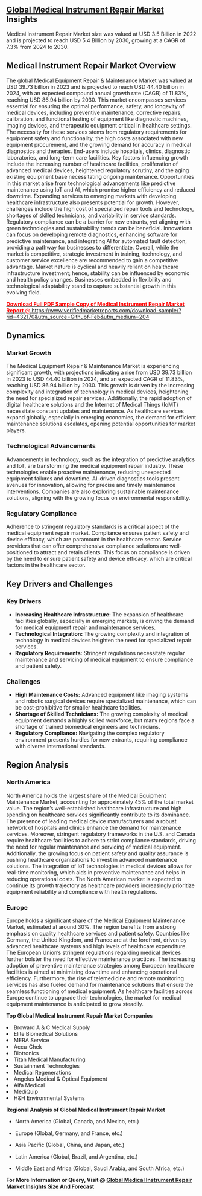<h2><a href="https://www.verifiedmarketreports.com/download-sample/?rid=432170&amp;utm_source=Githubf&amp;utm_medium=204" target="_blank">Global Medical Instrument Repair Market</a> Insights</h2><p>Medical Instrument Repair Market size was valued at USD 3.5 Billion in 2022 and is projected to reach USD 5.4 Billion by 2030, growing at a CAGR of 7.3% from 2024 to 2030.</p><p> <h2>Medical Instrument Repair Market Overview</h2> <p>The global Medical Equipment Repair & Maintenance Market was valued at USD 39.73 billion in 2023 and is projected to reach USD 44.40 billion in 2024, with an expected compound annual growth rate (CAGR) of 11.83%, reaching USD 86.94 billion by 2030. This market encompasses services essential for ensuring the optimal performance, safety, and longevity of medical devices, including preventive maintenance, corrective repairs, calibration, and functional testing of equipment like diagnostic machines, imaging devices, and therapeutic equipment critical in healthcare settings. The necessity for these services stems from regulatory requirements for equipment safety and functionality, the high costs associated with new equipment procurement, and the growing demand for accuracy in medical diagnostics and therapies. End-users include hospitals, clinics, diagnostic laboratories, and long-term care facilities. Key factors influencing growth include the increasing number of healthcare facilities, proliferation of advanced medical devices, heightened regulatory scrutiny, and the aging existing equipment base necessitating ongoing maintenance. Opportunities in this market arise from technological advancements like predictive maintenance using IoT and AI, which promise higher efficiency and reduced downtime. Expanding services to emerging markets with developing healthcare infrastructure also presents potential for growth. However, challenges include the high cost of specialized repair tools and technology, shortages of skilled technicians, and variability in service standards. Regulatory compliance can be a barrier for new entrants, yet aligning with green technologies and sustainability trends can be beneficial. Innovations can focus on developing remote diagnostics, enhancing software for predictive maintenance, and integrating AI for automated fault detection, providing a pathway for businesses to differentiate. Overall, while the market is competitive, strategic investment in training, technology, and customer service excellence are recommended to gain a competitive advantage. Market nature is cyclical and heavily reliant on healthcare infrastructure investment; hence, stability can be influenced by economic and health policy changes. Businesses embedded in flexibility and technological adaptability stand to capture substantial growth in this evolving field. </p> <p><a href="#"><p><span class=""><span style="color: #ff0000;"><strong>Download Full PDF Sample Copy of Medical Instrument Repair Market Report</strong> @ </span><a href="https://www.verifiedmarketreports.com/download-sample/?rid=432170&amp;utm_source=Githubf-Feb&amp;utm_medium=204" target="_blank">https://www.verifiedmarketreports.com/download-sample/?rid=432170&amp;utm_source=Githubf-Feb&amp;utm_medium=204</a></span></p></a></p> <h2>Dynamics</h2> <h3>Market Growth</h3> <p>The Medical Equipment Repair & Maintenance Market is experiencing significant growth, with projections indicating a rise from USD 39.73 billion in 2023 to USD 44.40 billion in 2024, and an expected CAGR of 11.83%, reaching USD 86.94 billion by 2030. This growth is driven by the increasing complexity and integration of technology in medical devices, heightening the need for specialized repair services. Additionally, the rapid adoption of digital healthcare solutions and the Internet of Medical Things (IoMT) necessitate constant updates and maintenance. As healthcare services expand globally, especially in emerging economies, the demand for efficient maintenance solutions escalates, opening potential opportunities for market players. </p> <h3>Technological Advancements</h3> <p>Advancements in technology, such as the integration of predictive analytics and IoT, are transforming the medical equipment repair industry. These technologies enable proactive maintenance, reducing unexpected equipment failures and downtime. AI-driven diagnostics tools present avenues for innovation, allowing for precise and timely maintenance interventions. Companies are also exploring sustainable maintenance solutions, aligning with the growing focus on environmental responsibility. </p> <h3>Regulatory Compliance</h3> <p>Adherence to stringent regulatory standards is a critical aspect of the medical equipment repair market. Compliance ensures patient safety and device efficacy, which are paramount in the healthcare sector. Service providers that can offer comprehensive compliance solutions are well-positioned to attract and retain clients. This focus on compliance is driven by the need to ensure patient safety and device efficacy, which are critical factors in the healthcare sector. </p> <h2>Key Drivers and Challenges</h2> <h3>Key Drivers</h3> <ul> <li><strong>Increasing Healthcare Infrastructure:</strong> The expansion of healthcare facilities globally, especially in emerging markets, is driving the demand for medical equipment repair and maintenance services. </li> <li><strong>Technological Integration:</strong> The growing complexity and integration of technology in medical devices heighten the need for specialized repair services. </li> <li><strong>Regulatory Requirements:</strong> Stringent regulations necessitate regular maintenance and servicing of medical equipment to ensure compliance and patient safety. </li> </ul> <h3>Challenges</h3> <ul> <li><strong>High Maintenance Costs:</strong> Advanced equipment like imaging systems and robotic surgical devices require specialized maintenance, which can be cost-prohibitive for smaller healthcare facilities. </li> <li><strong>Shortage of Skilled Technicians:</strong> The growing complexity of medical equipment demands a highly skilled workforce, but many regions face a shortage of trained biomedical engineers and technicians. </li> <li><strong>Regulatory Compliance:</strong> Navigating the complex regulatory environment presents hurdles for new entrants, requiring compliance with diverse international standards. </li> </ul> <h2>Region Analysis</h2> <h3>North America</h3> <p>North America holds the largest share of the Medical Equipment Maintenance Market, accounting for approximately 45% of the total market value. The region’s well-established healthcare infrastructure and high spending on healthcare services significantly contribute to its dominance. The presence of leading medical device manufacturers and a robust network of hospitals and clinics enhance the demand for maintenance services. Moreover, stringent regulatory frameworks in the U.S. and Canada require healthcare facilities to adhere to strict compliance standards, driving the need for regular maintenance and servicing of medical equipment. Additionally, the growing focus on patient safety and quality assurance is pushing healthcare organizations to invest in advanced maintenance solutions. The integration of IoT technologies in medical devices allows for real-time monitoring, which aids in preventive maintenance and helps in reducing operational costs. The North American market is expected to continue its growth trajectory as healthcare providers increasingly prioritize equipment reliability and compliance with health regulations. </p> <h3>Europe</h3> <p>Europe holds a significant share of the Medical Equipment Maintenance Market, estimated at around 30%. The region benefits from a strong emphasis on quality healthcare services and patient safety. Countries like Germany, the United Kingdom, and France are at the forefront, driven by advanced healthcare systems and high levels of healthcare expenditure. The European Union’s stringent regulations regarding medical devices further bolster the need for effective maintenance practices. The increasing adoption of preventive maintenance strategies among European healthcare facilities is aimed at minimizing downtime and enhancing operational efficiency. Furthermore, the rise of telemedicine and remote monitoring services has also fueled demand for maintenance solutions that ensure the seamless functioning of medical equipment. As healthcare facilities across Europe continue to upgrade their technologies, the market for medical equipment maintenance is anticipated to grow steadily.</p><p><strong>Top Global Medical Instrument Repair Market Companies</strong></p><div data-test-id=""><p><li>Broward A & C Medical Supply</li><li> Elite Biomedical Solutions</li><li> MERA Service</li><li> Accu-Chek</li><li> Biotronics</li><li> Titan Medical Manufacturing</li><li> Sustainment Technologies</li><li> Medical Regenerations</li><li> Angelus Medical & Optical Equipment</li><li> Alfa Medical</li><li> MediQuip</li><li> H&H Environmental Systems</li></p><div><strong>Regional Analysis of&nbsp;Global Medical Instrument Repair Market</strong></div><ul><li dir="ltr"><p dir="ltr">North America&nbsp;(Global, Canada, and Mexico, etc.)</p></li><li dir="ltr"><p dir="ltr">Europe (Global, Germany, and France, etc.)</p></li><li dir="ltr"><p dir="ltr">Asia Pacific&nbsp;(Global, China, and Japan, etc.)</p></li><li dir="ltr"><p dir="ltr">Latin America&nbsp;(Global, Brazil, and Argentina, etc.)</p></li><li dir="ltr">Middle East and Africa&nbsp;(Global, Saudi Arabia, and South Africa, etc.)</li></ul><p><strong>For More Information or Query, Visit @&nbsp;</strong><strong><a href="https://www.verifiedmarketreports.com/product/medical-instrument-repair-market/?utm_source=Githubf&amp;utm_medium=204" target="_blank">Global Medical Instrument Repair Market Insights Size And Forecast</a></strong></p></div>
